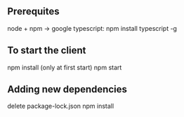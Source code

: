 ## Prerequites
node + npm -> google
typescript: npm install typescript -g

## To start the client
npm install   (only at first start)
npm start

## Adding new dependencies
delete package-lock.json
npm install